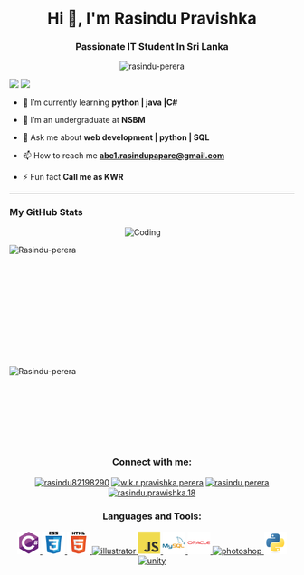 <h1 align="center">Hi 👋, I'm Rasindu Pravishka</h1>
<h3 align="center">Passionate IT Student In Sri Lanka</h3>

<p align="center"> <img src="https://komarev.com/ghpvc/?username=rasindu-perera&label=Profile%20views&color=0e75b6&style=flat" alt="rasindu-perera" /> </p>
<img src="https://media1.giphy.com/media/v1.Y2lkPTc5MGI3NjExNGRmdHFmNWdrZDk2NTJybmxvcjY2ZGg4Mm9zZDNwNWJtcGVueDV0eiZlcD12MV9pbnRlcm5hbF9naWZfYnlfaWQmY3Q9Zw/xT9IgzoKnwFNmISR8I/giphy.webp"/>
<img src="https://user-images.githubusercontent.com/73097560/115834477-dbab4500-a447-11eb-908a-139a6edaec5c.gif">

- 🌱 I’m currently learning **python | java |C#**

- 🤝 I’m an undergraduate at **NSBM**

- 💬 Ask me about **web development | python | SQL**

- 📫 How to reach me **abc1.rasindupapare@gmail.com**

- ⚡ Fun fact **Call me as KWR**
---
<h3>My GitHub Stats</h3>
<img align="right" alt="Coding" width="300" src="https://cdn.dribbble.com/users/1277312/screenshots/14733298/media/39b1045e593737587dd60e42c8422d1f.gif" >

<br>
<p>&nbsp;<img align="left" src="https://github-readme-stats.vercel.app/api?username=Rasindu-perera&show_icons=true&theme=dark&locale=en" alt="Rasindu-perera" /></p>
<br><br><br><br><br><br><br><br><br><br>

<p><img align="left" src="https://github-readme-streak-stats.herokuapp.com/?user=Rasindu-perera&theme=dark" alt="Rasindu-perera" /></p>
<br><br><br><br><br><br><br><br>
<h3 align="center">Connect with me:</h3>
<p align="center">
<a href="https://twitter.com/rasindu82198290" target="blank"><img align="center" src="https://raw.githubusercontent.com/rahuldkjain/github-profile-readme-generator/master/src/images/icons/Social/twitter.svg" alt="rasindu82198290" height="30" width="40" /></a>
<a href="https://linkedin.com/in/w.k.r pravishka perera" target="blank"><img align="center" src="https://raw.githubusercontent.com/rahuldkjain/github-profile-readme-generator/master/src/images/icons/Social/linked-in-alt.svg" alt="w.k.r pravishka perera" height="30" width="40" /></a>
<a href="https://fb.com/rasindu perera" target="blank"><img align="center" src="https://raw.githubusercontent.com/rahuldkjain/github-profile-readme-generator/master/src/images/icons/Social/facebook.svg" alt="rasindu perera" height="30" width="40" /></a>
<a href="https://instagram.com/rasindu.prawishka.18" target="blank"><img align="center" src="https://raw.githubusercontent.com/rahuldkjain/github-profile-readme-generator/master/src/images/icons/Social/instagram.svg" alt="rasindu.prawishka.18" height="30" width="40" /></a>
</p>

<h3 align="center">Languages and Tools:</h3>
<p align="center"> <a href="https://www.w3schools.com/cs/" target="_blank" rel="noreferrer"> <img src="https://raw.githubusercontent.com/devicons/devicon/master/icons/csharp/csharp-original.svg" alt="csharp" width="40" height="40"/> </a> <a href="https://www.w3schools.com/css/" target="_blank" rel="noreferrer"> <img src="https://raw.githubusercontent.com/devicons/devicon/master/icons/css3/css3-original-wordmark.svg" alt="css3" width="40" height="40"/> </a> <a href="https://www.w3.org/html/" target="_blank" rel="noreferrer"> <img src="https://raw.githubusercontent.com/devicons/devicon/master/icons/html5/html5-original-wordmark.svg" alt="html5" width="40" height="40"/> </a> <a href="https://www.adobe.com/in/products/illustrator.html" target="_blank" rel="noreferrer"> <img src="https://www.vectorlogo.zone/logos/adobe_illustrator/adobe_illustrator-icon.svg" alt="illustrator" width="40" height="40"/> </a> <a href="https://developer.mozilla.org/en-US/docs/Web/JavaScript" target="_blank" rel="noreferrer"> <img src="https://raw.githubusercontent.com/devicons/devicon/master/icons/javascript/javascript-original.svg" alt="javascript" width="40" height="40"/> </a> <a href="https://www.mysql.com/" target="_blank" rel="noreferrer"> <img src="https://raw.githubusercontent.com/devicons/devicon/master/icons/mysql/mysql-original-wordmark.svg" alt="mysql" width="40" height="40"/> </a> <a href="https://www.oracle.com/" target="_blank" rel="noreferrer"> <img src="https://raw.githubusercontent.com/devicons/devicon/master/icons/oracle/oracle-original.svg" alt="oracle" width="40" height="40"/> </a> <a href="http://www.photoshop.com" target="_blank" rel="noreferrer"> <img src="https://img.icons8.com/?size=100&id=13677&format=png&color=000000" alt="photoshop" width="40" height="40"/> </a> <a href="https://www.python.org" target="_blank" rel="noreferrer"> <img src="https://raw.githubusercontent.com/devicons/devicon/master/icons/python/python-original.svg" alt="python" width="40" height="40"/> </a> <a href="https://unity.com/" target="_blank" rel="noreferrer"> <img src="https://www.vectorlogo.zone/logos/unity3d/unity3d-icon.svg" alt="unity" width="40" height="40"/> </a> </p>
